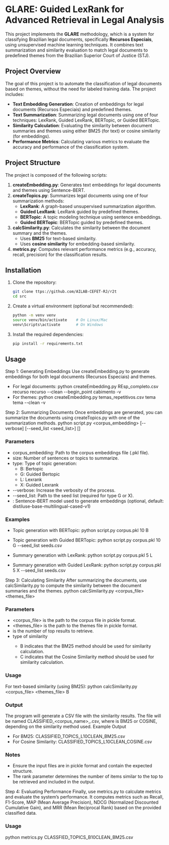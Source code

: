 # GLARE: Guided LexRank for Advanced Retrieval in Legal Analysis

This project implements the **GLARE** methodology, which is a system for classifying Brazilian legal documents, specifically **Recursos Especiais**, using unsupervised machine learning techniques. It combines text summarization and similarity evaluation to match legal documents to predefined themes from the Brazilian Superior Court of Justice (STJ).

## Project Overview

The goal of this project is to automate the classification of legal documents based on themes, without the need for labeled training data. The project includes:

- **Text Embedding Generation**: Creation of embeddings for legal documents (Recursos Especiais) and predefined themes.
- **Text Summarization**: Summarizing legal documents using one of four techniques: LexRank, Guided LexRank, BERTopic, or Guided BERTopic.
- **Similarity Calculation**: Evaluating the similarity between document summaries and themes using either BM25 (for text) or cosine similarity (for embeddings).
- **Performance Metrics**: Calculating various metrics to evaluate the accuracy and performance of the classification system.

## Project Structure

The project is composed of the following scripts:

1. **createEmbedding.py**: Generates text embeddings for legal documents and themes using Sentence-BERT.
2. **createTopics.py**: Summarizes legal documents using one of four summarization methods:
   - **LexRank**: A graph-based unsupervised summarization algorithm.
   - **Guided LexRank**: LexRank guided by predefined themes.
   - **BERTopic**: A topic modeling technique using sentence embeddings.
   - **Guided BERTopic**: BERTopic guided by predefined themes.
3. **calcSimilarity.py**: Calculates the similarity between the document summary and the themes.
   - Uses **BM25** for text-based similarity.
   - Uses **cosine similarity** for embedding-based similarity.
4. **metrics.py**: Computes relevant performance metrics (e.g., accuracy, recall, precision) for the classification results.

## Installation

1. Clone the repository:
   ```bash
   git clone ttps://github.com/AILAB-CEFET-RJ/r2t
   cd src
2. Create a virtual environment (optional but recommended):
   ```bash
   python -m venv venv
   source venv/bin/activate    # On Linux/Mac
   venv\Scripts\activate       # On Windows
3. Install the required dependencies:
   ```bash
   pip install -r requirements.txt

## Usage

Step 1: Generating Embeddings
Use createEmbedding.py to generate embeddings for both legal documents (Recursos Especiais) and themes.
- For legal documents:
  python createEmbedding.py REsp_completo.csv recurso recurso --clean --begin_point cabimento -v
- For themes:
  python createEmbedding.py temas_repetitivos.csv tema tema --clean -v

Step 2: Summarizing Documents
Once embeddings are generated, you can summarize the documents using createTopics.py with one of the summarization methods.
python script.py <corpus_embedding> <size> <type> [--verbose] [--seed_list <seed_list>] [<model>]

### Parameters 
* corpus_embedding: Path to the corpus embeddings file (.pkl file).
* size: Number of sentences or topics to summarize.
* type: Type of topic generation:
   * B: Bertopic
   * G: Guided Bertopic
   * L: Lexrank
   * X: Guided Lexrank
* --verbose: Increase the verbosity of the process.
* --seed_list: Path to the seed list (required for type G or X).
* <model>: Sentence-BERT model used to generate embeddings (optional, default: distiluse-base-multilingual-cased-v1)

### Examples
* Topic generation with BERTopic:
  python script.py corpus.pkl 10 B

* Topic generation with Guided BERTopic:
  python script.py corpus.pkl 10 G --seed_list seeds.csv

* Summary generation with LexRank:
  python script.py corpus.pkl 5 L

* Summary generation with Guided LexRank:
  python script.py corpus.pkl 5 X --seed_list seeds.csv

Step 3: Calculating Similarity
After summarizing the documents, use calcSimilarity.py to compute the similarity between the document summaries and the themes.
python calcSimilarity.py <corpus_file> <themes_file> <rank> <type>

### Parameters

* <corpus_file> is the path to the corpus file in pickle format.
* <themes_file> is the path to the themes file in pickle format.
* <rank> is the number of top results to retrieve.
* <type> type of similarity
   * B indicates that the BM25 method should be used for similarity calculation.
   * C indicates that the Cosine Similarity method should be used for similarity calculation.

### Usage
For text-based similarity (using BM25):
python calcSimilarity.py <corpus_file> <themes_file> <rank> B

### Output
The program will generate a CSV file with the similarity results. 
The file will be named CLASSIFIED_<corpus_name>_<METHOD>.csv, where <METHOD> is BM25 or COSINE, depending on the similarity method used.
Example Output
* For BM25:
  CLASSIFIED_TOPICS_L10CLEAN_BM25.csv
* For Cosine Similarity:
  CLASSIFIED_TOPICS_L10CLEAN_COSINE.csv

### Notes
* Ensure the input files are in pickle format and contain the expected structure.
* The rank parameter determines the number of items similar to the top to be retrieved and included in the output.


Step 4: Evaluating Performance
Finally, use metrics.py to calculate metrics and evaluate the system’s performance.
It computes metrics such as Recall, F1-Score, MAP (Mean Average Precision), NDCG (Normalized Discounted Cumulative Gain), and MRR (Mean Reciprocal Rank) based on the provided classified data.

### Usage
python metrics.py CLASSFIED_TOPICS_B10CLEAN_BM25.csv





